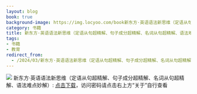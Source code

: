 ```yaml
---
layout: blog
book: true
background-image: https://img.locyoo.com/book新东方·英语语法新思维（定语从句超精解、句子成分超精解、名词从句超精解、语法难点妙解）.jpg
category: 书籍
title: 新东方·英语语法新思维（定语从句超精解、句子成分超精解、名词从句超精解、语法难点妙解）
tags:
- 书籍
- 教育
redirect_from:
  - /2024/03/新东方·英语语法新思维（定语从句超精解、句子成分超精解、名词从句超精解、语法难点妙解）/
---
```

![](https://img.locyoo.com/book新东方·英语语法新思维（定语从句超精解、句子成分超精解、名词从句超精解、语法难点妙解）.jpg)
新东方·英语语法新思维（定语从句超精解、句子成分超精解、名词从句超精解、语法难点妙解）: <a name = "ref1" href="https://url18.ctfile.com/f/50983618-1380725209-6c30da?p=3619">点击下载</a>，访问密码请点击右上方“关于”自行查看